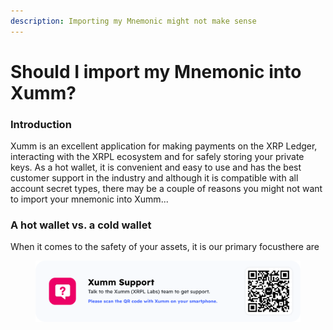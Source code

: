 ```yaml
---
description: Importing my Mnemonic might not make sense
---
```


# Should I import my Mnemonic into Xumm?

### Introduction

Xumm is an excellent application for making payments on the XRP Ledger, interacting with the XRPL ecosystem and for safely storing your private keys. As a hot wallet, it is convenient and easy to use and has the best customer support in the industry and although it is compatible with all account secret types, there may be a couple of reasons you might not want to import your mnemonic into Xumm...

### A hot wallet vs. a cold wallet

&#x20;When it comes to the safety of your assets, it is our primary focusthere are&#x20;



<figure><img src="../../../.gitbook/assets/Support banner Xumm.png" alt=""><figcaption></figcaption></figure>
